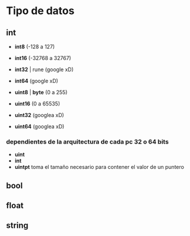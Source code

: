 # Tipo de datos

## **int**

- **int8** (-128 a 127)
- **int16** (-32768 a 32767)
- **int32** | rune (google xD)
- **int64** (google xD)

- **uint8** | **byte** (0 a 255)
- **uint16** (0 a 65535)
- **uint32** (googlea xD)
- **uint64** (googlea xD)

### dependientes de la arquitectura de cada pc 32 o 64 bits

- **uint**
- **int**
- **uintpt** toma el tamaño necesario para contener el valor de un puntero

## **bool**

## **float**

## **string**
